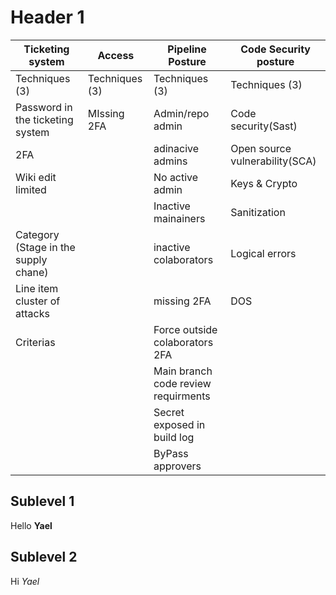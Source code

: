 # Header 1

| Ticketing system                     | Access         | Pipeline Posture                    | Code Security posture          |
| ------------------------------------ | -------------- | ----------------------------------- | ------------------------------ |
| Techniques (3)                       | Techniques (3) | Techniques (3)                      | Techniques (3)                 |
| Password in the ticketing system     | MIssing 2FA    | Admin/repo admin                    | Code security(Sast)            |
| 2FA                                  |                | adinacive admins                    | Open source vulnerability(SCA) |
| Wiki edit limited                    |                | No active admin                     | Keys & Crypto                  |
|                                      |                | Inactive mainainers                 | Sanitization                   |
| Category (Stage in the supply chane) |                | inactive colaborators               | Logical errors                 |
| Line item cluster of attacks         |                | missing 2FA                         | DOS                            |
| Criterias                            |                | Force outside colaborators 2FA      |                                |
|                                      |                | Main branch code review requirments |                                |
|                                      |                | Secret exposed in build log         |                                |
|                                      |                | ByPass approvers                    |

## Sublevel 1

Hello **Yael**

## Sublevel 2

Hi _Yael_

